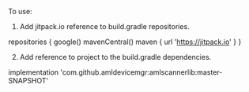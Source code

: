 To use:

1. Add jitpack.io reference to build.gradle repositories.

repositories {
    google()
    mavenCentral()
    maven { url 'https://jitpack.io' }
}


2. Add reference to project to the build.gradle dependencies.

implementation 'com.github.amldevicemgr:amlscannerlib:master-SNAPSHOT'

